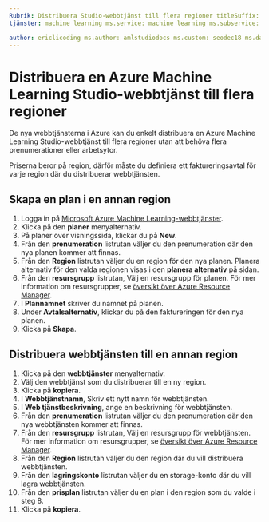 ```yaml
---
Rubrik: Distribuera Studio-webbtjänst till flera regioner titleSuffix: Beskrivning av Azure Machine Learning Studio: Steg för att distribuera (kopiera) en ny webbtjänst till andra regioner. Enkelt distribuera en webbtjänst till flera regioner utan att behöva flera prenumerationer eller arbetsytor.
tjänster: machine learning ms.service: machine learning ms.subservice: studio ms.topic: artikel

author: ericlicoding ms.author: amlstudiodocs ms.custom: seodec18 ms.date: 04/19/2017
---
```

# <a name="deploy-an-azure-machine-learning-studio-web-service-to-multiple-regions"></a>Distribuera en Azure Machine Learning Studio-webbtjänst till flera regioner

De nya webbtjänsterna i Azure kan du enkelt distribuera en Azure Machine Learning Studio-webbtjänst till flera regioner utan att behöva flera prenumerationer eller arbetsytor. 

Priserna beror på region, därför måste du definiera ett faktureringsavtal för varje region där du distribuerar webbtjänsten.

## <a name="to-create-a-plan-in-another-region"></a>Skapa en plan i en annan region
1. Logga in på [Microsoft Azure Machine Learning-webbtjänster](https://services.azureml.net/).
2. Klicka på den **planer** menyalternativ.
3. På planer över visningssida, klickar du på **New**.
4. Från den **prenumeration** listrutan väljer du den prenumeration där den nya planen kommer att finnas.
5. Från den **Region** listrutan väljer du en region för den nya planen. Planera alternativ för den valda regionen visas i den **planera alternativ** på sidan.
6. Från den **resursgrupp** listrutan, Välj en resursgrupp för planen. För mer information om resursgrupper, se [översikt över Azure Resource Manager](../../azure-resource-manager/resource-group-overview.md).
7. I **Plannamnet** skriver du namnet på planen.
8. Under **Avtalsalternativ**, klickar du på den faktureringen för den nya planen.
9. Klicka på **Skapa**.

## <a name="deploying-the-web-service-to-another-region"></a>Distribuera webbtjänsten till en annan region
1. Klicka på den **webbtjänster** menyalternativ.
2. Välj den webbtjänst som du distribuerar till en ny region.
3. Klicka på **kopiera**.
4. I **Webbtjänstnamn**, Skriv ett nytt namn för webbtjänsten.
5. I **Web tjänstbeskrivning**, ange en beskrivning för webbtjänsten.
6. Från den **prenumeration** listrutan väljer du den prenumeration där den nya webbtjänsten kommer att finnas.
7. Från den **resursgrupp** listrutan, Välj en resursgrupp för webbtjänsten. För mer information om resursgrupper, se [översikt över Azure Resource Manager](../../azure-resource-manager/resource-group-overview.md).
8. Från den **Region** listrutan väljer du den region där du vill distribuera webbtjänsten.
9. Från den **lagringskonto** listrutan väljer du en storage-konto där du vill lagra webbtjänsten.
10. Från den **prisplan** listrutan väljer du en plan i den region som du valde i steg 8.
11. Klicka på **kopiera**.

